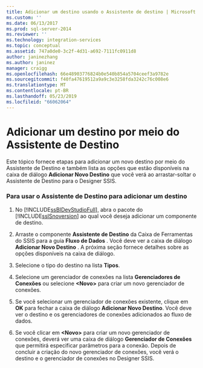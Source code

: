 ```yaml
---
title: Adicionar um destino usando o Assistente de destino | Microsoft Docs
ms.custom: ''
ms.date: 06/13/2017
ms.prod: sql-server-2014
ms.reviewer: ''
ms.technology: integration-services
ms.topic: conceptual
ms.assetid: 747a0de0-3c2f-4d31-a692-7111fc0911d8
author: janinezhang
ms.author: janinez
manager: craigg
ms.openlocfilehash: 66e48903776824b0e540b854a5704ceef3a9782e
ms.sourcegitcommit: f40fa47619512a9a9c3e3258fda3242c76c008e6
ms.translationtype: MT
ms.contentlocale: pt-BR
ms.lasthandoff: 05/23/2019
ms.locfileid: "66062064"
---
```

# <a name="add-a-destination-using-destination-assistant"></a>Adicionar um destino por meio do Assistente de Destino
  Este tópico fornece etapas para adicionar um novo destino por meio do Assistente de Destino e também lista as opções que estão disponíveis na caixa de diálogo **Adicionar Novo Destino** que você verá ao arrastar-soltar o Assistente de Destino para o Designer SSIS.  
  
### <a name="to-use-destination-assistant-to-add-a-destination"></a>Para usar o Assistente de Destino para adicionar um destino  
  
1.  No [!INCLUDE[ssBIDevStudioFull](../includes/ssbidevstudiofull-md.md)], abra o pacote do [!INCLUDE[ssISnoversion](../includes/ssisnoversion-md.md)] ao qual você deseja adicionar um componente de destino.  
  
2.  Arraste o componente **Assistente de Destino** da Caixa de Ferramentas do SSIS para a guia **Fluxo de Dados** . Você deve ver a caixa de diálogo **Adicionar Novo Destino** . A próxima seção fornece detalhes sobre as opções disponíveis na caixa de diálogo.  
  
3.  Selecione o tipo do destino na lista **Tipos**.  
  
4.  Selecione um gerenciador de conexões na lista **Gerenciadores de Conexões** ou selecione **\<Novo>** para criar um novo gerenciador de conexões.  
  
5.  Se você selecionar um gerenciador de conexões existente, clique em **OK** para fechar a caixa de diálogo **Adicionar Novo Destino**. Você deve ver o destino e os gerenciadores de conexões adicionados ao fluxo de dados.  
  
6.  Se você clicar em **\<Novo>** para criar um novo gerenciador de conexões, deverá ver uma caixa de diálogo **Gerenciador de Conexões** que permitirá especificar parâmetros para a conexão. Depois de concluir a criação do novo gerenciador de conexões, você verá o destino e o gerenciador de conexões no Designer SSIS.  
  
  
